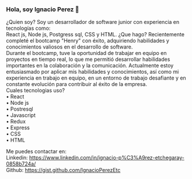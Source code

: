### Hola, soy Ignacio Perez 👋
¿Quien soy?
Soy un desarrollador de software junior con experiencia en tecnologías como:<br/>
React js, Node js, Postgress sql, CSS y HTML. 
¿Que hago?
Recientemente completé el bootcamp "Henry" con éxito, adquiriendo habilidades y conocimientos valiosos en el desarrollo de software.<br/>
Durante el bootcamp, tuve la oportunidad de trabajar en equipo en proyectos en tiempo real, lo que me permitió desarrollar habilidades importantes en la colaboración y la comunicación. Actualmente estoy entusiasmado por aplicar mis habilidades y conocimientos, así como mi experiencia en trabajo en equipo, en un entorno de trabajo desafiante y en constante evolución para contribuir al éxito de la empresa.
 <br/>
Cuales tecnologias uso? <br/>
• React <br/>
• Node js <br/>
• Postresql <br/>
• Javascript <br/>
• Redux <br/>
• Express <br/>
• CSS <br/>
• HTML <br/>

Me puedes contactar en:<br/>
Linkedin: https://www.linkedin.com/in/ignacio-p%C3%A9rez-etchegaray-0858b724a/ <br/>
Github: https://gist.github.com/IgnacioPerezEtc <br/>
<!-- 
- 🔭 I’m currently working on ...
- 🌱 I’m currently learning ...
- 👯 I’m looking to collaborate on ...
- 🤔 I’m looking for help with ...
- 💬 Ask me about ...
- 📫 How to reach me: ...
- 😄 Pronouns: ...
- ⚡ Fun fact: ...
 -->
